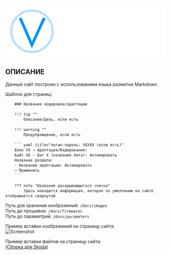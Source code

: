 ![VW coding](docs/assets/images/logo.png)  

## ОПИСАНИЕ

Данный сайт построен с использованием языка разметки Markdown.  

Шаблон для страниц:

```
    ### Название кодировки/адаптации

    !!! tip ""
        Описание/Цель, если есть

    !!! warning ""
        Предупреждение, если есть

    ``` yaml title="логин-пароль: XXXXX (если есть)"
    Блок XX → Адаптация/Кодирование:
    Байт XX – Бит X (название бита): Активировать
    Название раздела:
    - Название адаптации: Активировать
    → Применить
    ```

    ??? note "Название раскрывающегося списка"
        Здесь находится информация, которая по умолчанию на сайте отображается свернутой
```

Путь для хранения изображений: `/docs/images`  
Путь до прошивок: `/docs/firmwares`  
Путь до параметрий: `/docs/parameters`  

Пример вставки изображений на страницу сайта:  
![Screenshot](../images/MQB/odis-e-tires.png) 

Пример вставки файлов на страницу сайта:  
[(Сборка для Skoda)](../firmwares/TMC-zz.rar)  
